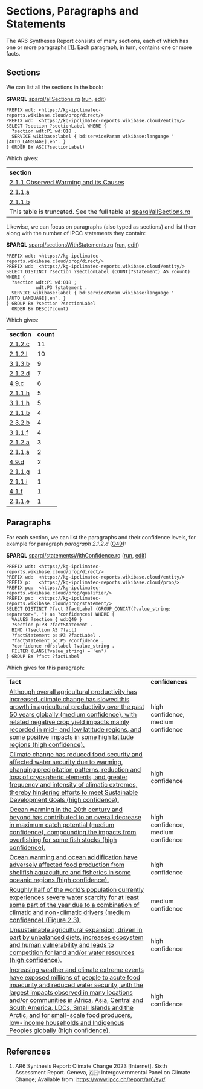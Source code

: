 <!--- THIS FILE IS AUTOGENERATED. DO NOT EDIT IT. EDIT THE FILE IN THE /src/ DIRECTORY INSTEAD -->

# Sections, Paragraphs and Statements

The <a name="tp1">AR6 Syntheses Report</a> consists of many sections, each of which has one or more
<a name="tp2">paragraphs</a> [<a href="#citeref1">1</a>]. Each paragraph, in turn, contains one or more <a name="tp3">facts</a>.

## Sections

We can list all the <a name="tp4">sections</a> in the book:

**SPARQL** [sparql/allSections.rq](sparql/allSections.code.html) ([run](https://kg-ipclimatec-reports.wikibase.cloud/query/embed.html#PREFIX%20wdt%3A%20%3Chttps%3A%2F%2Fkg-ipclimatec-reports.wikibase.cloud%2Fprop%2Fdirect%2F%3E%0APREFIX%20wd%3A%20%20%3Chttps%3A%2F%2Fkg-ipclimatec-reports.wikibase.cloud%2Fentity%2F%3E%0A%0ASELECT%20%3Fsection%20%3FsectionLabel%20WHERE%20%7B%0A%20%20%3Fsection%20wdt%3AP1%20wd%3AQ18%20.%0A%20%20SERVICE%20wikibase%3Alabel%20%7B%20bd%3AserviceParam%20wikibase%3Alanguage%20%22%5BAUTO_LANGUAGE%5D%2Cen%22.%20%7D%0A%7D%20ORDER%20BY%20ASC%28%3FsectionLabel%29%0A), [edit](https://kg-ipclimatec-reports.wikibase.cloud/query/#PREFIX%20wdt%3A%20%3Chttps%3A%2F%2Fkg-ipclimatec-reports.wikibase.cloud%2Fprop%2Fdirect%2F%3E%0APREFIX%20wd%3A%20%20%3Chttps%3A%2F%2Fkg-ipclimatec-reports.wikibase.cloud%2Fentity%2F%3E%0A%0ASELECT%20%3Fsection%20%3FsectionLabel%20WHERE%20%7B%0A%20%20%3Fsection%20wdt%3AP1%20wd%3AQ18%20.%0A%20%20SERVICE%20wikibase%3Alabel%20%7B%20bd%3AserviceParam%20wikibase%3Alanguage%20%22%5BAUTO_LANGUAGE%5D%2Cen%22.%20%7D%0A%7D%20ORDER%20BY%20ASC%28%3FsectionLabel%29%0A))

```sparql
PREFIX wdt: <https://kg-ipclimatec-reports.wikibase.cloud/prop/direct/>
PREFIX wd:  <https://kg-ipclimatec-reports.wikibase.cloud/entity/>
SELECT ?section ?sectionLabel WHERE {
  ?section wdt:P1 wd:Q18 .
  SERVICE wikibase:label { bd:serviceParam wikibase:language "[AUTO_LANGUAGE],en". }
} ORDER BY ASC(?sectionLabel)
```

Which gives:

<table>
  <tr>
    <td><b>section</b></td>
  </tr>
  <tr>
    <td><a href="https://kg-ipclimatec-reports.wikibase.cloud/entity/Q67">2.1.1 Observed Warming and its Causes</a></td>
  </tr>
  <tr>
    <td><a href="https://kg-ipclimatec-reports.wikibase.cloud/entity/Q66">2.1.1.a</a></td>
  </tr>
  <tr>
    <td><a href="https://kg-ipclimatec-reports.wikibase.cloud/entity/Q101">2.1.1.b</a></td>
  </tr>
  <tr><td colspan="2">This table is truncated. See the full table at <a href="sparql/allSections.code.html">sparql/allSections.rq</a></td></tr>
</table>

Likewise, we can focus on paragraphs (also typed as sections) and list them along with the number of IPCC statements they contain:

**SPARQL** [sparql/sectionsWithStatements.rq](sparql/sectionsWithStatements.code.html) ([run](https://kg-ipclimatec-reports.wikibase.cloud/query/embed.html#PREFIX%20wdt%3A%20%3Chttps%3A%2F%2Fkg-ipclimatec-reports.wikibase.cloud%2Fprop%2Fdirect%2F%3E%0APREFIX%20wd%3A%20%20%3Chttps%3A%2F%2Fkg-ipclimatec-reports.wikibase.cloud%2Fentity%2F%3E%0A%0ASELECT%20DISTINCT%20%3Fsection%20%3FsectionLabel%20%28COUNT%28%3Fstatement%29%20AS%20%3Fcount%29%20WHERE%20%7B%0A%20%20%3Fsection%20wdt%3AP1%20wd%3AQ18%20%3B%0A%20%20%20%20%20%20%20%20%20%20%20wdt%3AP3%20%3Fstatement%20.%0A%20%20SERVICE%20wikibase%3Alabel%20%7B%20bd%3AserviceParam%20wikibase%3Alanguage%20%22%5BAUTO_LANGUAGE%5D%2Cen%22.%20%7D%0A%7D%20GROUP%20BY%20%3Fsection%20%3FsectionLabel%0A%20%20ORDER%20BY%20DESC%28%3Fcount%29%0A), [edit](https://kg-ipclimatec-reports.wikibase.cloud/query/#PREFIX%20wdt%3A%20%3Chttps%3A%2F%2Fkg-ipclimatec-reports.wikibase.cloud%2Fprop%2Fdirect%2F%3E%0APREFIX%20wd%3A%20%20%3Chttps%3A%2F%2Fkg-ipclimatec-reports.wikibase.cloud%2Fentity%2F%3E%0A%0ASELECT%20DISTINCT%20%3Fsection%20%3FsectionLabel%20%28COUNT%28%3Fstatement%29%20AS%20%3Fcount%29%20WHERE%20%7B%0A%20%20%3Fsection%20wdt%3AP1%20wd%3AQ18%20%3B%0A%20%20%20%20%20%20%20%20%20%20%20wdt%3AP3%20%3Fstatement%20.%0A%20%20SERVICE%20wikibase%3Alabel%20%7B%20bd%3AserviceParam%20wikibase%3Alanguage%20%22%5BAUTO_LANGUAGE%5D%2Cen%22.%20%7D%0A%7D%20GROUP%20BY%20%3Fsection%20%3FsectionLabel%0A%20%20ORDER%20BY%20DESC%28%3Fcount%29%0A))

```sparql
PREFIX wdt: <https://kg-ipclimatec-reports.wikibase.cloud/prop/direct/>
PREFIX wd:  <https://kg-ipclimatec-reports.wikibase.cloud/entity/>
SELECT DISTINCT ?section ?sectionLabel (COUNT(?statement) AS ?count) WHERE {
  ?section wdt:P1 wd:Q18 ;
           wdt:P3 ?statement .
  SERVICE wikibase:label { bd:serviceParam wikibase:language "[AUTO_LANGUAGE],en". }
} GROUP BY ?section ?sectionLabel
  ORDER BY DESC(?count)
```

Which gives:

<table>
  <tr>
    <td><b>section</b></td>
    <td><b>count</b></td>
  </tr>
  <tr>
    <td><a href="https://kg-ipclimatec-reports.wikibase.cloud/entity/Q31">2.1.2.c</a></td>
    <td>11</td>
  </tr>
  <tr>
    <td><a href="https://kg-ipclimatec-reports.wikibase.cloud/entity/Q114">2.1.2.l</a></td>
    <td>10</td>
  </tr>
  <tr>
    <td><a href="https://kg-ipclimatec-reports.wikibase.cloud/entity/Q164">3.1.3.b</a></td>
    <td>9</td>
  </tr>
  <tr>
    <td><a href="https://kg-ipclimatec-reports.wikibase.cloud/entity/Q49">2.1.2.d</a></td>
    <td>7</td>
  </tr>
  <tr>
    <td><a href="https://kg-ipclimatec-reports.wikibase.cloud/entity/Q231">4.9.c</a></td>
    <td>6</td>
  </tr>
  <tr>
    <td><a href="https://kg-ipclimatec-reports.wikibase.cloud/entity/Q104">2.1.1.h</a></td>
    <td>5</td>
  </tr>
  <tr>
    <td><a href="https://kg-ipclimatec-reports.wikibase.cloud/entity/Q154">3.1.1.h</a></td>
    <td>5</td>
  </tr>
  <tr>
    <td><a href="https://kg-ipclimatec-reports.wikibase.cloud/entity/Q101">2.1.1.b</a></td>
    <td>4</td>
  </tr>
  <tr>
    <td><a href="https://kg-ipclimatec-reports.wikibase.cloud/entity/Q140">2.3.2.b</a></td>
    <td>4</td>
  </tr>
  <tr>
    <td><a href="https://kg-ipclimatec-reports.wikibase.cloud/entity/Q152">3.1.1.f</a></td>
    <td>4</td>
  </tr>
  <tr>
    <td><a href="https://kg-ipclimatec-reports.wikibase.cloud/entity/Q106">2.1.2.a</a></td>
    <td>3</td>
  </tr>
  <tr>
    <td><a href="https://kg-ipclimatec-reports.wikibase.cloud/entity/Q66">2.1.1.a</a></td>
    <td>2</td>
  </tr>
  <tr>
    <td><a href="https://kg-ipclimatec-reports.wikibase.cloud/entity/Q232">4.9.d</a></td>
    <td>2</td>
  </tr>
  <tr>
    <td><a href="https://kg-ipclimatec-reports.wikibase.cloud/entity/Q103">2.1.1.g</a></td>
    <td>1</td>
  </tr>
  <tr>
    <td><a href="https://kg-ipclimatec-reports.wikibase.cloud/entity/Q105">2.1.1.i</a></td>
    <td>1</td>
  </tr>
  <tr>
    <td><a href="https://kg-ipclimatec-reports.wikibase.cloud/entity/Q241">4.1.f</a></td>
    <td>1</td>
  </tr>
  <tr>
    <td><a href="https://kg-ipclimatec-reports.wikibase.cloud/entity/Q295">2.1.1.e</a></td>
    <td>1</td>
  </tr>
</table>

## Paragraphs

For each section, we can list the paragraphs and their <a name="tp5">confidence levels</a>,
for example for paragraph <i>paragraph 2.1.2.d</i> ([Q49](https://kg-ipclimatec-reports.wikibase.cloud/wiki/Item:Q49)):

**SPARQL** [sparql/statementsWithConfidence.rq](sparql/statementsWithConfidence.code.html) ([run](https://kg-ipclimatec-reports.wikibase.cloud/query/embed.html#PREFIX%20wdt%3A%20%3Chttps%3A%2F%2Fkg-ipclimatec-reports.wikibase.cloud%2Fprop%2Fdirect%2F%3E%0APREFIX%20wd%3A%20%20%3Chttps%3A%2F%2Fkg-ipclimatec-reports.wikibase.cloud%2Fentity%2F%3E%0APREFIX%20p%3A%20%20%20%3Chttps%3A%2F%2Fkg-ipclimatec-reports.wikibase.cloud%2Fprop%2F%3E%0APREFIX%20pq%3A%20%20%3Chttps%3A%2F%2Fkg-ipclimatec-reports.wikibase.cloud%2Fprop%2Fqualifier%2F%3E%0APREFIX%20ps%3A%20%20%3Chttps%3A%2F%2Fkg-ipclimatec-reports.wikibase.cloud%2Fprop%2Fstatement%2F%3E%0A%0ASELECT%20DISTINCT%20%3Ffact%20%3FfactLabel%20%28GROUP_CONCAT%28%3Fvalue_string%3B%20separator%3D%22%2C%20%22%29%20as%20%3Fconfidences%29%20WHERE%20%7B%0A%20%20VALUES%20%3Fsection%20%7B%20wd%3AQ49%20%7D%0A%20%20%3Fsection%20p%3AP3%20%3FfactStatement%20.%0A%20%20BIND%20%28%3Fsection%20AS%20%3Ffact%29%0A%20%20%3FfactStatement%20ps%3AP3%20%3FfactLabel%20.%0A%20%20%3FfactStatement%20pq%3AP5%20%3Fconfidence%20.%0A%20%20%3Fconfidence%20rdfs%3Alabel%20%3Fvalue_string%20.%20%0A%20%20FILTER%20%28LANG%28%3Fvalue_string%29%20%3D%20%27en%27%29%0A%7D%20GROUP%20BY%20%3Ffact%20%3FfactLabel%0A), [edit](https://kg-ipclimatec-reports.wikibase.cloud/query/#PREFIX%20wdt%3A%20%3Chttps%3A%2F%2Fkg-ipclimatec-reports.wikibase.cloud%2Fprop%2Fdirect%2F%3E%0APREFIX%20wd%3A%20%20%3Chttps%3A%2F%2Fkg-ipclimatec-reports.wikibase.cloud%2Fentity%2F%3E%0APREFIX%20p%3A%20%20%20%3Chttps%3A%2F%2Fkg-ipclimatec-reports.wikibase.cloud%2Fprop%2F%3E%0APREFIX%20pq%3A%20%20%3Chttps%3A%2F%2Fkg-ipclimatec-reports.wikibase.cloud%2Fprop%2Fqualifier%2F%3E%0APREFIX%20ps%3A%20%20%3Chttps%3A%2F%2Fkg-ipclimatec-reports.wikibase.cloud%2Fprop%2Fstatement%2F%3E%0A%0ASELECT%20DISTINCT%20%3Ffact%20%3FfactLabel%20%28GROUP_CONCAT%28%3Fvalue_string%3B%20separator%3D%22%2C%20%22%29%20as%20%3Fconfidences%29%20WHERE%20%7B%0A%20%20VALUES%20%3Fsection%20%7B%20wd%3AQ49%20%7D%0A%20%20%3Fsection%20p%3AP3%20%3FfactStatement%20.%0A%20%20BIND%20%28%3Fsection%20AS%20%3Ffact%29%0A%20%20%3FfactStatement%20ps%3AP3%20%3FfactLabel%20.%0A%20%20%3FfactStatement%20pq%3AP5%20%3Fconfidence%20.%0A%20%20%3Fconfidence%20rdfs%3Alabel%20%3Fvalue_string%20.%20%0A%20%20FILTER%20%28LANG%28%3Fvalue_string%29%20%3D%20%27en%27%29%0A%7D%20GROUP%20BY%20%3Ffact%20%3FfactLabel%0A))

```sparql
PREFIX wdt: <https://kg-ipclimatec-reports.wikibase.cloud/prop/direct/>
PREFIX wd:  <https://kg-ipclimatec-reports.wikibase.cloud/entity/>
PREFIX p:   <https://kg-ipclimatec-reports.wikibase.cloud/prop/>
PREFIX pq:  <https://kg-ipclimatec-reports.wikibase.cloud/prop/qualifier/>
PREFIX ps:  <https://kg-ipclimatec-reports.wikibase.cloud/prop/statement/>
SELECT DISTINCT ?fact ?factLabel (GROUP_CONCAT(?value_string; separator=", ") as ?confidences) WHERE {
  VALUES ?section { wd:Q49 }
  ?section p:P3 ?factStatement .
  BIND (?section AS ?fact)
  ?factStatement ps:P3 ?factLabel .
  ?factStatement pq:P5 ?confidence .
  ?confidence rdfs:label ?value_string . 
  FILTER (LANG(?value_string) = 'en')
} GROUP BY ?fact ?factLabel
```

Which gives for this paragraph:

<table>
  <tr>
    <td><b>fact</b></td>
    <td><b>confidences</b></td>
  </tr>
  <tr>
    <td><a href="https://kg-ipclimatec-reports.wikibase.cloud/entity/Q49">Although overall agricultural productivity has increased, climate change has slowed this growth in agricultural productivity over the past 50 years globally (medium confidence), with related negative crop yield impacts mainly recorded in mid- and low latitude regions, and some positive impacts in some high latitude regions (high confidence).</a></td>
    <td>high confidence, medium confidence</td>
  </tr>
  <tr>
    <td><a href="https://kg-ipclimatec-reports.wikibase.cloud/entity/Q49">Climate change has reduced food security and affected water security due to warming, changing precipitation patterns, reduction and loss of cryospheric elements, and greater frequency and intensity of climatic extremes, thereby hindering efforts to meet Sustainable Development Goals (high confidence).</a></td>
    <td>high confidence</td>
  </tr>
  <tr>
    <td><a href="https://kg-ipclimatec-reports.wikibase.cloud/entity/Q49">Ocean warming in the 20th century and beyond has contributed to an overall decrease in maximum catch potential (medium confidence), compounding the impacts from overfishing for some fish stocks (high confidence).</a></td>
    <td>high confidence, medium confidence</td>
  </tr>
  <tr>
    <td><a href="https://kg-ipclimatec-reports.wikibase.cloud/entity/Q49">Ocean warming and ocean acidification have adversely affected food production from shellfish aquaculture and fisheries in some oceanic regions (high confidence).</a></td>
    <td>high confidence</td>
  </tr>
  <tr>
    <td><a href="https://kg-ipclimatec-reports.wikibase.cloud/entity/Q49">Roughly half of the world’s population currently experiences severe water scarcity for at least some part of the year due to a combination of climatic and non-climatic drivers (medium confidence) (Figure 2.3).</a></td>
    <td>medium confidence</td>
  </tr>
  <tr>
    <td><a href="https://kg-ipclimatec-reports.wikibase.cloud/entity/Q49">Unsustainable agricultural expansion, driven in part by unbalanced diets, increases ecosystem and human vulnerability and leads to competition for land and/or water resources (high confidence).</a></td>
    <td>high confidence</td>
  </tr>
  <tr>
    <td><a href="https://kg-ipclimatec-reports.wikibase.cloud/entity/Q49">Increasing weather and climate extreme events have exposed millions of people to acute food insecurity and reduced water security, with the largest impacts observed in many locations and/or communities in Africa, Asia, Central and South America, LDCs, Small Islands and the Arctic, and for small-scale food producers, low-income households and Indigenous Peoples globally (high confidence).</a></td>
    <td>high confidence</td>
  </tr>
</table>

## References

1. <a name="citeref1"></a>AR6 Synthesis Report: Climate Change 2023 [Internet]. Sixth Assessment Report. Geneva, 🇨🇭: Intergovernmental Panel on Climate Change; Available from: https://www.ipcc.ch/report/ar6/syr/

